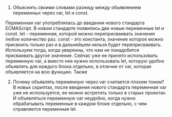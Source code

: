 1. Обьяснить своими словами разницу между обьявлением переменных через var, let и const.

Переменная var употреблялась до введения нового стандарта ECMAScript.
В новом стандарте появились две новые переменные let и const.
let - переменная, которой можно переприсваивать значения любое количество раз.
const - это константа, значение которое можно присвоить только раз и в дальнейшем нельзя будет переприсваивать. Используем тогда, когда уверенны, что нам не понадобится присваивать другое значение.
Сейчас уже не принято использовать переменную var, а вместо нее нужно использовать let, которую удобно объявлять для каждого блока отдельно, в отличие от var, которая объявляется на всю функцию. Также 

2. Почему объявлять переменную через var считается плохим тоном?
В новых скриптах, после введения нового стандарта переменная var уже не используется, ее можно встретить только в старых проектах. И объявляться переменную var неудобно, когда нужно обрабатывать переменные в каждом блоке отдельно, с чем справляется переменная let. 
